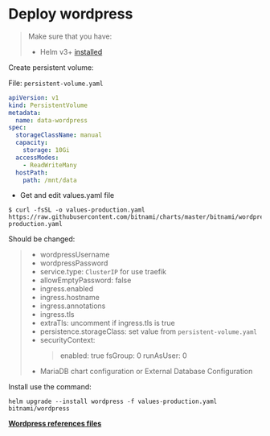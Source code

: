 # Deploy wordpress

> Make sure that you have:
>
> - Helm v3+ [installed](https://helm.sh/docs/intro/install/)

Create persistent volume:

File: `persistent-volume.yaml`

```yaml
apiVersion: v1
kind: PersistentVolume
metadata:
  name: data-wordpress
spec:
  storageClassName: manual
  capacity:
    storage: 10Gi
  accessModes:
    - ReadWriteMany
  hostPath:
    path: /mnt/data
```

- Get and edit values.yaml file

```none
$ curl -fsSL -o values-production.yaml https://raw.githubusercontent.com/bitnami/charts/master/bitnami/wordpress/values-production.yaml
```

Should be changed:

> - wordpressUsername
> - wordpressPassword
> - service.type: `ClusterIP` for use traefik
> - allowEmptyPassword: false
> - ingress.enabled
> - ingress.hostname
> - ingress.annotations
> - ingress.tls
> - extraTls: uncomment if ingress.tls is true
> - persistence.storageClass: set value from `persistent-volume.yaml`
> - securityContext:
>   > enabled: true
>   > fsGroup: 0
>   > runAsUser: 0
> - MariaDB chart configuration or External Database Configuration

Install use the command:

```none
helm upgrade --install wordpress -f values-production.yaml bitnami/wordpress
```

**[Wordpress references files](../values-file/wordpress)**
